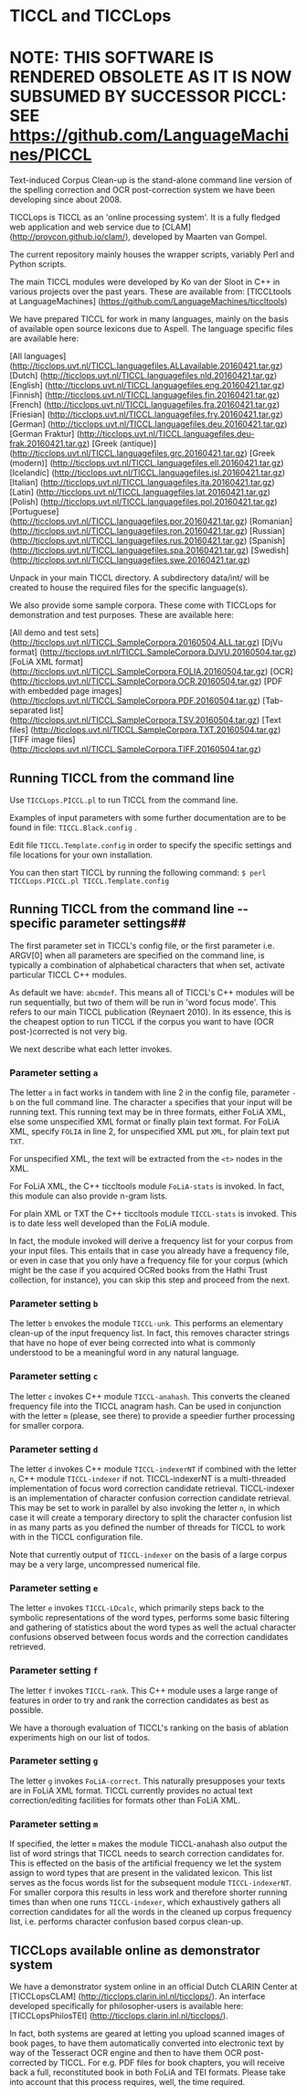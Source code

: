 # TICCL and TICCLops #

# NOTE: THIS SOFTWARE IS RENDERED OBSOLETE AS IT IS NOW SUBSUMED BY SUCCESSOR PICCL: SEE https://github.com/LanguageMachines/PICCL #

Text-induced Corpus Clean-up is the stand-alone command line version of the spelling correction and OCR post-correction system we have been developing since about 2008.

TICCLops is TICCL as an 'online processing system'. It is a fully
fledged web application and web service due to [CLAM]
(http://proycon.github.io/clam/), developed  by Maarten van Gompel.

The current repository mainly houses the wrapper scripts, variably Perl and Python scripts.

The main TICCL modules were developed by Ko van der Sloot in C++ in
various projects over the past years. These are available from:
[TICCLtools at LanguageMachines] (https://github.com/LanguageMachines/ticcltools)

We have prepared TICCL for work in many languages, mainly on the basis of available open source lexicons due to Aspell. The language specific files are available here:

[All languages]
(http://ticclops.uvt.nl/TICCL.languagefiles.ALLavailable.20160421.tar.gz)
[Dutch] (http://ticclops.uvt.nl/TICCL.languagefiles.nld.20160421.tar.gz)
[English] (http://ticclops.uvt.nl/TICCL.languagefiles.eng.20160421.tar.gz)
[Finnish] (http://ticclops.uvt.nl/TICCL.languagefiles.fin.20160421.tar.gz)
[French] (http://ticclops.uvt.nl/TICCL.languagefiles.fra.20160421.tar.gz)
[Friesian] (http://ticclops.uvt.nl/TICCL.languagefiles.fry.20160421.tar.gz)
[German]
(http://ticclops.uvt.nl/TICCL.languagefiles.deu.20160421.tar.gz)
[German Fraktur]
(http://ticclops.uvt.nl/TICCL.languagefiles.deu-frak.20160421.tar.gz)
[Greek (antique)] (http://ticclops.uvt.nl/TICCL.languagefiles.grc.20160421.tar.gz)
[Greek (modern)] (http://ticclops.uvt.nl/TICCL.languagefiles.ell.20160421.tar.gz)
[Icelandic] (http://ticclops.uvt.nl/TICCL.languagefiles.isl.20160421.tar.gz)
[Italian] (http://ticclops.uvt.nl/TICCL.languagefiles.ita.20160421.tar.gz)
[Latin] (http://ticclops.uvt.nl/TICCL.languagefiles.lat.20160421.tar.gz)
[Polish] (http://ticclops.uvt.nl/TICCL.languagefiles.pol.20160421.tar.gz)
[Portuguese] (http://ticclops.uvt.nl/TICCL.languagefiles.por.20160421.tar.gz)
[Romanian] (http://ticclops.uvt.nl/TICCL.languagefiles.ron.20160421.tar.gz)
[Russian] (http://ticclops.uvt.nl/TICCL.languagefiles.rus.20160421.tar.gz)
[Spanish] (http://ticclops.uvt.nl/TICCL.languagefiles.spa.20160421.tar.gz)
[Swedish]
(http://ticclops.uvt.nl/TICCL.languagefiles.swe.20160421.tar.gz)

Unpack in your main TICCL directory. A subdirectory data/int/ will be
created to house the required files for the specific language(s).

We also provide some sample corpora. These come with TICCLops for demonstration and test purposes. These are available here:

[All demo and test sets]
(http://ticclops.uvt.nl/TICCL.SampleCorpora.20160504.ALL.tar.gz)
[DjVu format]
(http://ticclops.uvt.nl/TICCL.SampleCorpora.DJVU.20160504.tar.gz)
[FoLiA XML format]
(http://ticclops.uvt.nl/TICCL.SampleCorpora.FOLIA.20160504.tar.gz)
[OCR] (http://ticclops.uvt.nl/TICCL.SampleCorpora.OCR.20160504.tar.gz)
[PDF with embedded page images] (http://ticclops.uvt.nl/TICCL.SampleCorpora.PDF.20160504.tar.gz)
[Tab-separated list] (http://ticclops.uvt.nl/TICCL.SampleCorpora.TSV.20160504.tar.gz)
[Text files] (http://ticclops.uvt.nl/TICCL.SampleCorpora.TXT.20160504.tar.gz)
[TIFF image files]
(http://ticclops.uvt.nl/TICCL.SampleCorpora.TIFF.20160504.tar.gz)

## Running TICCL from the command line  ##

Use ``TICCLops.PICCL.pl`` to run TICCL from the command line.

Examples of input parameters with some further documentation are to be found in file: ``TICCL.Black.config`` .

Edit file ``TICCL.Template.config`` in order to specify the specific settings and file locations for your own installation.

You can then start TICCL by running the following command: ``$
perl TICCLops.PICCL.pl TICCL.Template.config``

## Running TICCL from the command line  -- specific parameter settings##

The first parameter set in TICCL's config file, or the first parameter
i.e. ARGV[0] when all parameters are specified on the command line, is
typically a combination of alphabetical characters that when set,
activate particular TICCL C++ modules.

As default we have: ``abcmdef``. This means all of TICCL's C++ modules will be
run sequentially, but two of them will be run in 'word focus
mode'. This refers to our main TICCL publication (Reynaert 2010). In
its essence, this is the cheapest option to run TICCL if the corpus
you want to have (OCR post-)corrected is not very big.

We next describe what each letter invokes.

### Parameter setting ``a`` ###

The letter ``a`` in fact works in tandem with line 2 in the config
file, parameter ``-b`` on the full command line. The character ``a``
specifies that your input will be running text. This running text may
be in three formats, either FoLiA XML, else some unspecified XML
format or finally plain text format. For FoLiA XML, specify ``FOLIA``
in line 2, for unspecified XML put ``XML``, for plain text put
``TXT``.

For unspecified XML, the text will be extracted from the ``<t>`` nodes
in the XML.

For FoLiA XML, the C++ ticcltools module ``FoLiA-stats`` is invoked. In fact, this
module can also provide n-gram lists.

For plain XML or TXT the C++ ticcltools module ``TICCL-stats`` is
invoked. This is to date less well developed than the FoLiA module.

In fact, the module invoked will derive a frequency list for your
corpus from your input files. This entails that in case you already
have a frequency file, or even in case that you only have a frequency
file for your corpus (which might be the case if you acquired OCRed
books from the Hathi Trust collection, for instance), you can skip
this step and proceed from the next.

### Parameter setting ``b`` ###

The letter ``b`` envokes the module ``TICCL-unk``. This performs an
elementary clean-up of the input frequency list. In fact, this removes
character strings that have no hope of ever being corrected into what
is commonly understood to be a meaningful word in any natural
language.

### Parameter setting ``c`` ###

The letter ``c`` invokes C++ module ``TICCL-anahash``. This converts the
cleaned frequency file into the TICCL anagram hash. Can be used in
conjunction with the letter ``m`` (please, see there) to provide a speedier further
processing for smaller corpora.

### Parameter setting ``d`` ###

The letter ``d`` invokes C++ module ``TICCL-indexerNT`` if combined with
the letter ``n``, C++ module ``TICCL-indexer`` if not. TICCL-indexerNT
is a multi-threaded implementation of focus word correction candidate
retrieval. TICCL-indexer is an implementation of character confusion correction candidate
retrieval. This may be set to work in parallel by also invoking the
letter ``n``, in which case it will create a temporary directory to
split the character confusion list in as many parts as you defined the
number of threads for TICCL to work with in the TICCL configuration
file.

Note that currently output of ``TICCL-indexer`` on the basis of a
large corpus may be a very large, uncompressed numerical file.

### Parameter setting ``e`` ###

The letter ``e`` invokes ``TICCL-LDcalc``, which primarily steps back
to the symbolic representations of the word types, performs some basic
filtering and gathering of statistics about the word types as well the
actual character confusions observed between focus words and the
correction candidates retrieved.

### Parameter setting ``f`` ###

The letter ``f`` invokes ``TICCL-rank``. This C++ module uses a large
range of features in order to try and rank the correction candidates
as best as possible.

We have a thorough evaluation of TICCL's ranking on the basis of ablation experiments
high on our list of todos.

### Parameter setting ``g`` ###

The letter ``g`` invokes ``FoLiA-correct``. This naturally presupposes
your texts are in FoLiA XML format. TICCL currently provides no actual
text correction/editing facilities for formats other than FoLiA XML.

### Parameter setting ``m`` ###

If specified, the letter ``m`` makes the module TICCL-anahash also
output the list of word strings that TICCL needs to search correction
candidates for. This is effected on the basis of the artificial
frequency we let the system assign to word types that are present in
the validated lexicon.  This list serves as the focus words list for
the subsequent module ``TICCL-indexerNT``. For smaller corpora this
results in less work and therefore shorter running times than when one
runs ``TICCL-indexer``, which exhaustively gathers all correction
candidates for all the words in the cleaned up corpus frequency list,
i.e. performs character confusion based corpus clean-up.

## TICCLops available online as demonstrator system ##

We have a demonstrator system online in an official Dutch CLARIN Center at
[TICCLopsCLAM] (http://ticclops.clarin.inl.nl/ticclops/). An interface
developed specifically for philosopher-users is available here:
[TICCLopsPhilosTEI] (http://ticclops.clarin.inl.nl/ticclops/).

In fact, both systems are geared at letting you upload scanned images of
book pages, to have them automatically converted into electronic text
by way of the Tesseract OCR engine and then to have them
OCR post-corrected by TICCL. For e.g. PDF files for book chapters, you
will receive back a full, reconstituted book in both FoLiA and TEI
formats. Please take into account that this process requires, well,
the time required.
